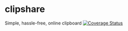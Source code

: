 # clipshare
Simple, hassle-free, online clipboard
[![Coverage Status](https://coveralls.io/repos/github/hornbill-tech/clipshare/badge.svg?branch=master)](https://coveralls.io/github/hornbill-tech/clipshare?branch=master)
